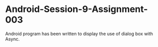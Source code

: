 # Android-Session-9-Assignment-003
Android program has been written to display the use of dialog box with Async.
